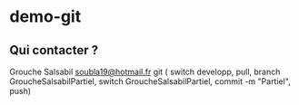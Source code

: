 # demo-git

## Qui contacter ?

Grouche Salsabil soubla19@hotmail.fr git ( switch developp, pull, branch GroucheSalsabilPartiel, switch GroucheSalsabilPartiel,  commit -m "Partiel", push)
